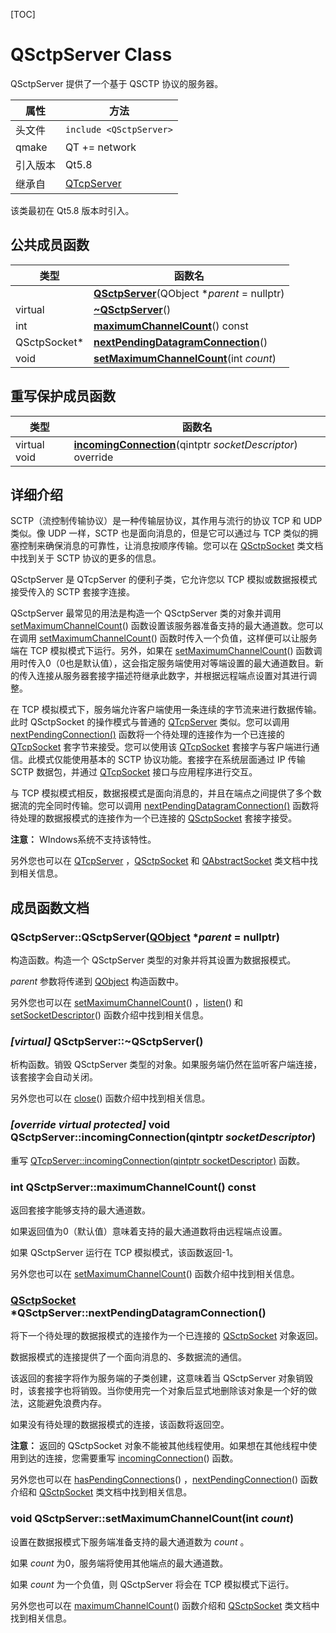 [TOC]



# QSctpServer Class

QSctpServer 提供了一个基于 QSCTP 协议的服务器。

| 属性     | 方法                                           |
| -------- | ---------------------------------------------- |
| 头文件   | `include <QSctpServer>`                        |
| qmake    | QT += network                                  |
| 引入版本 | Qt5.8                                          |
| 继承自   | [QTcpServer](../../T/QTcpServer/QTcpServer.md) |

该类最初在 Qt5.8 版本时引入。



## 公共成员函数

| 类型         | 函数名                                                       |
| ------------ | ------------------------------------------------------------ |
|              | **[QSctpServer](#qsctpserverqsctpserverqobject-parent--nullptr)**(QObject **parent* = nullptr) |
| virtual      | **[~QSctpServer](#virtual-qsctpserverqsctpserver)**()        |
| int          | **[maximumChannelCount](#int-qsctpservermaximumchannelcount-const)**() const |
| QSctpSocket* | **[nextPendingDatagramConnection](#qsctpsocket-qsctpservernextpendingdatagramconnection)**() |
| void         | **[setMaximumChannelCount](#void-qsctpserversetmaximumchannelcountint-count)**(int *count*) |



## 重写保护成员函数

| 类型         | 函数名                                                       |
| ------------ | ------------------------------------------------------------ |
| virtual void | **[incomingConnection](#override-virtual-protected-void-qsctpserverincomingconnectionqintptr-socketdescriptor)**(qintptr *socketDescriptor*) override |



## 详细介绍

SCTP（流控制传输协议）是一种传输层协议，其作用与流行的协议 TCP 和 UDP 类似。像 UDP 一样，SCTP 也是面向消息的，但是它可以通过与 TCP 类似的拥塞控制来确保消息的可靠性，让消息按顺序传输。您可以在 [QSctpSocket](../QSctpSocket/QSctpSocket.md) 类文档中找到关于 SCTP 协议的更多的信息。

QSctpServer 是 QTcpServer 的便利子类，它允许您以 TCP 模拟或数据报模式接受传入的 SCTP 套接字连接。

QSctpServer 最常见的用法是构造一个 QSctpServer 类的对象并调用 [setMaximumChannelCount](#void-qsctpserversetmaximumchannelcountint-count)() 函数设置该服务器准备支持的最大通道数。您可以在调用 [setMaximumChannelCount](#void-qsctpserversetmaximumchannelcountint-count)() 函数时传入一个负值，这样便可以让服务端在 TCP 模拟模式下运行。另外，如果在 [setMaximumChannelCount](#void-qsctpserversetmaximumchannelcountint-count)() 函数调用时传入0（0也是默认值），这会指定服务端使用对等端设置的最大通道数目。新的传入连接从服务器套接字描述符继承此数字，并根据远程端点设置对其进行调整。

在 TCP 模拟模式下，服务端允许客户端使用一条连续的字节流来进行数据传输。此时 QSctpSocket 的操作模式与普通的 [QTcpServer](../../T/QTcpServer/QTcpServer.md) 类似。您可以调用 [nextPendingConnection()](../../T/QTcpServer/QTcpServer.md#virtual-qtcpsocket-qtcpservernextpendingconnection) 函数将一个待处理的连接作为一个已连接的 [QTcpSocket](../../T/QTcpSocket/QTcpSocket.md) 套字节来接受。您可以使用该 [QTcpSocket](../../T/QTcpSocket/QTcpSocket.md) 套接字与客户端进行通信。此模式仅能使用基本的 SCTP 协议功能。套接字在系统层面通过 IP 传输 SCTP 数据包，并通过 [QTcpSocket](../../T/QTcpSocket/QTcpSocket.md) 接口与应用程序进行交互。

与 TCP 模拟模式相反，数据报模式是面向消息的，并且在端点之间提供了多个数据流的完全同时传输。您可以调用 [nextPendingDatagramConnection()](#qsctpsocket-qsctpservernextpendingdatagramconnection) 函数将待处理的数据报模式的连接作为一个已连接的 [QSctpSocket](../QSctpSocket/QSctpSocket.md) 套接字接受。

**注意：** WIndows系统不支持该特性。

另外您也可以在 [QTcpServer](../../T/QTcpServer/QTcpServer.md) ，[QSctpSocket](../QSctpSocket/QSctpSocket.md) 和 [QAbstractSocket](../../A/QAbstractSocket/QAbstractSocket.md) 类文档中找到相关信息。



## 成员函数文档

### **QSctpServer**::QSctpServer([QObject](../../O/QObject/QObject.md) **parent* = nullptr)

构造函数。构造一个 QSctpServer 类型的对象并将其设置为数据报模式。

*parent* 参数将传递到 [QObject](../../O/QObject/QObject.md) 构造函数中。

另外您也可以在 [setMaximumChannelCount](#void-qsctpserversetmaximumchannelcountint-count)() ，[listen](../../T/QTcpServer/QTcpServer.md#bool-qtcpserverlistenconst-qhostaddress-address--qhostaddressany-quint16-port--0)() 和 [setSocketDescriptor](../../T/QTcpServer/QTcpServer.md#bool-qtcpserversetsocketdescriptorqintptr-socketdescriptor)() 函数介绍中找到相关信息。



### *[virtual]* **QSctpServer**::~QSctpServer()

析构函数。销毁 QSctpServer 类型的对象。如果服务端仍然在监听客户端连接，该套接字会自动关闭。

另外您也可以在 [close](../../T/QTcpServer/QTcpServer.md#void-qtcpserverclose)() 函数介绍中找到相关信息。



### *[override virtual protected]* void **QSctpServer**::incomingConnection(qintptr *socketDescriptor*)

重写 [QTcpServer::incomingConnection(qintptr socketDescriptor)](../../T/QTcpServer/QTcpServer.md#virtual-protected-void-qtcpserverincomingconnectionqintptrsocketdescriptor) 函数。



### int **QSctpServer**::maximumChannelCount() const

返回套接字能够支持的最大通道数。

如果返回值为0（默认值）意味着支持的最大通道数将由远程端点设置。

如果 QSctpServer 运行在 TCP 模拟模式，该函数返回-1。

另外您也可以在 [setMaximumChannelCount](#void-qsctpserversetmaximumchannelcountint-count)() 函数介绍中找到相关信息。



### [QSctpSocket](../QSctpSocket/QSctpSocket.md) ***QSctpServer**::nextPendingDatagramConnection()

将下一个待处理的数据报模式的连接作为一个已连接的 [QSctpSocket](../QSctpSocket/QSctpSocket.md) 对象返回。

数据报模式的连接提供了一个面向消息的、多数据流的通信。

该返回的套接字将作为服务端的子类创建，这意味着当 QSctpServer 对象销毁时，该套接字也将销毁。当你使用完一个对象后显式地删除该对象是一个好的做法，这能避免浪费内存。

如果没有待处理的数据报模式的连接，该函数将返回空。

**注意：** 返回的 QSctpSocket 对象不能被其他线程使用。如果想在其他线程中使用到达的连接，您需要重写 [incomingConnection](#override-virtual-protected-void-qsctpserverincomingconnectionqintptr-socketdescriptor)() 函数。

另外您也可以在 [hasPendingConnections](../../T/QTcpServer/QTcpServer.md#virtual-bool-qtcpserverhaspendingconnections-const)() ，[nextPendingConnection](../T/QTcpServer/QTcpServer.md#virtual-qtcpsocket-qtcpservernextpendingconnection)() 函数介绍和 [QSctpSocket](../QSctpSocket/QSctpSocket.md) 类文档中找到相关信息。



### void **QSctpServer**::setMaximumChannelCount(int *count*)

设置在数据报模式下服务端准备支持的最大通道数为 *count* 。

如果 *count* 为0，服务端将使用其他端点的最大通道数。

如果 *count* 为一个负值，则 QSctpServer 将会在 TCP 模拟模式下运行。

另外您也可以在 [maximumChannelCount](#int-qsctpservermaximumchannelcount-const)() 函数介绍和 [QSctpSocket](../QSctpSocket/QSctpSocket.md) 类文档中找到相关信息。

